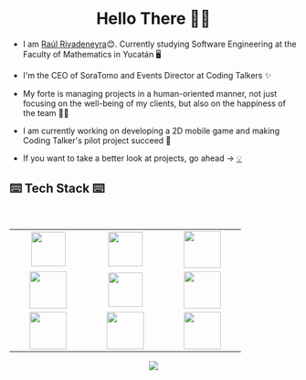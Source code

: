 <h1 align="center"> Hello There 👋🏼 </h1>


* I am [Raúl Rivadeneyra](www.linkedin.com/in/Rivadeneyra)😊. Currently studying Software Engineering at the Faculty of Mathematics in Yucatán 🖥

* I'm the CEO of SoraTomo and Events Director at Coding Talkers ✨

* My forte is managing projects in a human-oriented manner, not just focusing on the well-being of my clients, but also on the happiness of the team 💪🏼

* I am currently working on developing a 2D mobile game and making Coding Talker's pilot project succeed 🦄

* If you want to take a better look at projects, go ahead -> [💡](www.github.com)

## ⌨️ Tech Stack ⌨️

<br>
<table>
<tbody>
 <tr>
<td align="center" width="20%">
<img height=60px src="https://wiki.sei.cmu.edu/confluence/download/thumbnails/88042725/C%20Logo.png?version=1&modificationDate=1527685155000&api=v2"> 
</td>

<td align="center" width="20%">
<img height=60px src="https://upload.wikimedia.org/wikipedia/commons/thumb/1/18/ISO_C%2B%2B_Logo.svg/1200px-ISO_C%2B%2B_Logo.svg.png"> 
</td>
<td align="center" width="20%">
<img height=65px src="https://upload.wikimedia.org/wikipedia/commons/thumb/9/95/Vue.js_Logo_2.svg/1200px-Vue.js_Logo_2.svg.png"> 
</td>

</tr>

<tr>
<td align="center" width="20%">
<img height=65px src="https://upload.wikimedia.org/wikipedia/commons/3/33/Figma-logo.svg"> 
</td>

<td align="center" width="20%">
<img height=60px src="https://upload.wikimedia.org/wikipedia/commons/thumb/7/7a/Trello-logo-blue.svg/1200px-Trello-logo-blue.svg.png"> 
</td>


<td align="center" width="20%">
<img height=65px src="https://upload.wikimedia.org/wikipedia/en/0/09/Post-it_Brand_logo.png"> 
</td>
</tr>

<tr>
<td align="center" width="20%">
<img height=65px src="https://www.logolynx.com/images/logolynx/d5/d50b83324fb4fbab14cdfaf47409115b.jpeg"> 
</td>
  
<td align="center" width="20%">
<img height=65px src="https://git-scm.com/images/logos/downloads/Git-Logo-2Color.png"> 
</td>
  
<td align="center" width="20%">
<img height=65px src="https://upload.wikimedia.org/wikipedia/commons/thumb/1/19/Unity_Technologies_logo.svg/550px-Unity_Technologies_logo.svg.png"> 
</td>

</tbody>
</table>
<p align="center" >
<img src="https://github-readme-stats.vercel.app/api?username=RaulRivadeneyra&show_icons=true_color=fff&icon_color=79ff97&text_color=9f9f9f&bg_color=151515"> 
</p>
